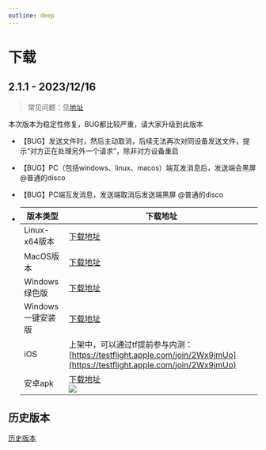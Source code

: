 ```yaml
---
outline: deep
---
```


# 下载

## 2.1.1 - 2023/12/16

> 常见问题：见[地址](/qa.html)

本次版本为稳定性修复，BUG都比较严重，请大家升级到此版本

- 【BUG】发送文件时，然后主动取消，后续无法再次对同设备发送文件，提示“对方正在处理另外一个请求”，除非对方设备重启

- 【BUG】PC（包括windows、linux、macos）端互发消息后，发送端会黑屏 @普通的disco

- 【BUG】PC端互发消息，发送端取消后发送端黑屏 @普通的disco

- | 版本类型         | 下载地址                                                                                                                                            |
  | ------------ | ----------------------------------------------------------------------------------------------------------------------------------------------- |
  | Linux-x64版本  | [下载地址](https://lightningvine.s3.bitiful.net/211/sdt-2.1.1-linux-x64.zip)                                                                        |
  | MacOS版本      | [下载地址](https://lightningvine.s3.bitiful.net/211/sdt-2.1.1-macos.zip)                                                                            |
  | Windows绿色版   | [下载地址](https://lightningvine.s3.bitiful.net/211/sdt-2.1.1-windows-x64.zip)                                                                      |
  | Windows一键安装版 | [下载地址](https://lightningvine.s3.bitiful.net/211/sdt-2.1.1-windows-installer.exe)                                                                |
  | iOS          | 上架中，可以通过tf提前参与内测：[https://testflight.apple.com/join/2Wx9jmUo](https://testflight.apple.com/join/2Wx9jmUo)                                       |
  | 安卓apk        | [下载地址](https://lightningvine.s3.bitiful.net/211/sdt-2.1.1-v8a-release.apk)<br/>![](https://lightningvine.s3.bitiful.net/211/qr-211-v8a-apk.png) |

## 历史版本

[历史版本](history.html)
